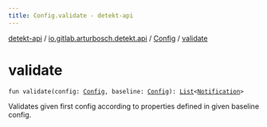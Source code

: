 ```yaml
---
title: Config.validate - detekt-api
---
```


[detekt-api](../../index.html) / [io.gitlab.arturbosch.detekt.api](../index.html) / [Config](index.html) / [validate](./validate.html)

# validate

`fun validate(config: `[`Config`](index.html)`, baseline: `[`Config`](index.html)`): `[`List`](https://kotlinlang.org/api/latest/jvm/stdlib/kotlin.collections/-list/index.html)`<`[`Notification`](../-notification/index.html)`>`

Validates given first config according to properties defined in given baseline config.

